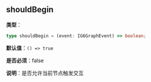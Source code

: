 ## shouldBegin

**类型**：

```ts
type shouldBegin = (event: IG6GraphEvent) => boolean;
```

**默认值**：`() => true`

**是否必须**：false

**说明**：是否允许当前节点触发交互